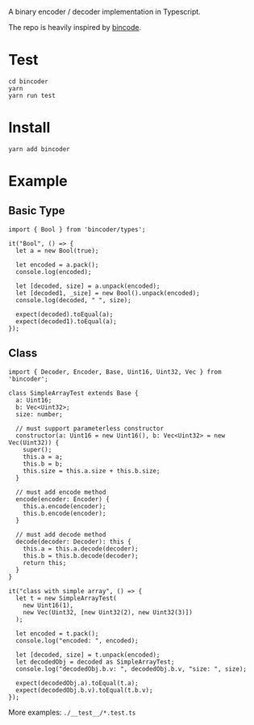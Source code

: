 A binary encoder / decoder implementation in Typescript.

The repo is heavily inspired by [bincode](https://github.com/bincode-org/bincode).

# Test
```
cd bincoder
yarn
yarn run test
```

# Install

```
yarn add bincoder
```

# Example
## Basic Type
```
import { Bool } from 'bincoder/types';

it("Bool", () => {
  let a = new Bool(true);

  let encoded = a.pack();
  console.log(encoded);

  let [decoded, size] = a.unpack(encoded);
  let [decoded1, _size] = new Bool().unpack(encoded);
  console.log(decoded, " ", size);

  expect(decoded).toEqual(a);
  expect(decoded1).toEqual(a);
});
```

## Class
```
import { Decoder, Encoder, Base, Uint16, Uint32, Vec } from 'bincoder';

class SimpleArrayTest extends Base {
  a: Uint16;
  b: Vec<Uint32>;
  size: number;

  // must support parameterless constructor
  constructor(a: Uint16 = new Uint16(), b: Vec<Uint32> = new Vec(Uint32)) {
    super();
    this.a = a;
    this.b = b;
    this.size = this.a.size + this.b.size;
  }

  // must add encode method
  encode(encoder: Encoder) {
    this.a.encode(encoder);
    this.b.encode(encoder);
  }

  // must add decode method
  decode(decoder: Decoder): this {
    this.a = this.a.decode(decoder);
    this.b = this.b.decode(decoder);
    return this;
  }
}

it("class with simple array", () => {
  let t = new SimpleArrayTest(
    new Uint16(1),
    new Vec(Uint32, [new Uint32(2), new Uint32(3)])
  );

  let encoded = t.pack();
  console.log("encoded: ", encoded);

  let [decoded, size] = t.unpack(encoded);
  let decodedObj = decoded as SimpleArrayTest;
  console.log("decodedObj.b.v: ", decodedObj.b.v, "size: ", size);

  expect(decodedObj.a).toEqual(t.a);
  expect(decodedObj.b.v).toEqual(t.b.v);
});
```

More examples: `./__test__/*.test.ts`
